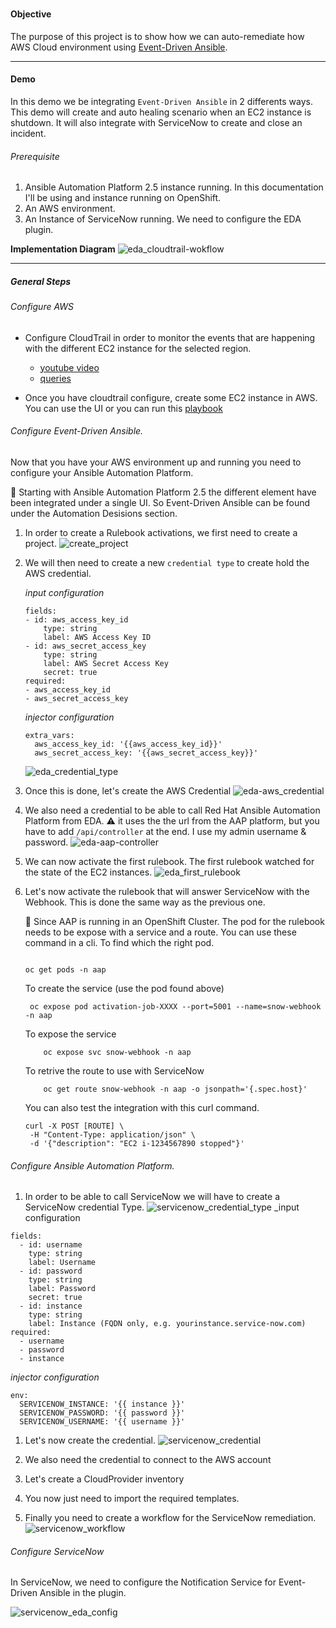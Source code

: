 # 

#### Objective

The purpose of this project is to show how we can auto-remediate how AWS Cloud environment using [Event-Driven Ansible](https://www.redhat.com/en/technologies/management/ansible/event-driven-ansible).

---
#### Demo

In this demo we be integrating `Event-Driven Ansible` in 2 differents ways. This demo will create and auto healing scenario when an EC2 instance is shutdown. It will also integrate with ServiceNow to create and close an incident.


###### Prerequisite
1. Ansible Automation Platform 2.5 instance running. In this documentation I'll be using and instance running on OpenShift.
1. An AWS environment.
1. An Instance of ServiceNow running. We need to configure the EDA plugin.


__Implementation Diagram__
![eda_cloudtrail-wokflow](../docs/images/eda-cloudtrail-servicenow-demo.png)

---
##### General Steps

###### Configure AWS
* Configure CloudTrail in order to monitor the events that are happening with the different EC2 instance for the selected region.
    * [youtube video](https://www.youtube.com/watch?v=CXbdsp9ThvM)
    * [queries](https://docs.aws.amazon.com/awscloudtrail/latest/userguide/lake-console-queries.html)

* Once you have cloudtrail configure, create some EC2 instance in AWS.  You can use the UI or you can run this [playbook](../playbooks/aws_infra_provisioning.yml)

###### Configure Event-Driven Ansible.

Now that you have your AWS environment up and running you need to configure your Ansible Automation Platform. 

:information_desk_person: Starting with Ansible Automation Platform 2.5 the different element have been integrated under a single UI. So Event-Driven Ansible can be found under the Automation Desisions section.

1. In order to create a Rulebook activations, we first need to create a project.
![create_project](../docs/images/eda-create_project.png)

1. We will then need to create a new `credential type` to create hold the AWS credential.

    _input configuration_
    ```
    fields:
    - id: aws_access_key_id
        type: string
        label: AWS Access Key ID
    - id: aws_secret_access_key
        type: string
        label: AWS Secret Access Key
        secret: true
    required:
    - aws_access_key_id
    - aws_secret_access_key
    ```

    _injector configuration_
    ```
    extra_vars:
      aws_access_key_id: '{{aws_access_key_id}}'
      aws_secret_access_key: '{{aws_secret_access_key}}'
    ```
    ![eda_credential_type](../docs/images/eda-credential_type.png)

1. Once this is done, let's create the AWS Credential
![eda-aws_credential](../docs/images/eda-aws_credential.png)

1. We also need a credential to be able to call Red Hat Ansible Automation Platform from EDA. :warning: it uses the the url from the AAP platform, but you have to add `/api/controller` at the end. I use my admin username & password.
![eda-aap-controller](../docs/images/eda-aap-credential.png)

1. We can now activate the first rulebook. The first rulebook watched for the state of the EC2 instances.
![eda_first_rulebook](../docs/images/eda-first_rulebook.png)

1. Let's now activate the rulebook that will answer ServiceNow with the Webhook. This is done the same way as the previous one. 

    :raised_hands: Since AAP is running in an OpenShift Cluster. The pod for the rulebook needs to be expose with a service and a route. You can use these command in a cli.
    To find which the right pod.
    ```
    
    oc get pods -n aap        
    ```

    To create the service (use the pod found above)
    ```
     oc expose pod activation-job-XXXX --port=5001 --name=snow-webhook -n aap
    ```

    To expose the service
    ```
        oc expose svc snow-webhook -n aap
    ```

    To retrive the route to use with ServiceNow
    ```
        oc get route snow-webhook -n aap -o jsonpath='{.spec.host}'
    ```

    You can also test the integration with this curl command.
    ```
    curl -X POST [ROUTE] \
     -H "Content-Type: application/json" \
     -d '{"description": "EC2 i-1234567890 stopped"}'
    ```

###### Configure Ansible Automation Platform.

1. In order to be able to call ServiceNow we will have to create a ServiceNow credential Type.
![servicenow_credential_type](../docs/images/service_now_credential_type.png)
_input configuration
```
fields:
  - id: username
    type: string
    label: Username
  - id: password
    type: string
    label: Password
    secret: true
  - id: instance
    type: string
    label: Instance (FQDN only, e.g. yourinstance.service-now.com)
required:
  - username
  - password
  - instance
```

_injector configuration_
```
env:
  SERVICENOW_INSTANCE: '{{ instance }}'
  SERVICENOW_PASSWORD: '{{ password }}'
  SERVICENOW_USERNAME: '{{ username }}'
```

1. Let's now create the credential.
![servicenow_credential](../docs/images/servicenow_credential.png)

1. We also need the credential to connect to the AWS account

1. Let's create a CloudProvider inventory

1. You now just need to import the required templates.

1. Finally you need to create a workflow for the ServiceNow remediation.
![servicenow_workflow](../docs/images/servicenow_workflow.png)

###### Configure ServiceNow

In ServiceNow, we need to configure the Notification Service for Event-Driven Ansible in the plugin. 

![servicenow_eda_config](../docs/images/servicenow_eda_config.png)
